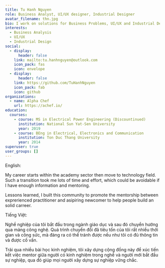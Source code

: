 ```yaml
---
title: Tu Hanh Nguyen
role: Business Analyst, UI/UX designer, Industrial Designer
avatar_filename: thn.jpg
bio: I work on solutions for Business Problems, UI/UX and Industrial Design.
interests:
  - Business Analysis
  - UI/UX
  - Industrial Design
social:
  - display:
      header: false
    link: mailto:tu.hanhnguyen@outlook.com
    icon_pack: fas
    icon: envelope
  - display:
      header: false
    link: https://github.com/TuHanhNguyen
    icon_pack: fab
    icon: github
organizations:
  - name: Alpha Chef
    url: https://achef.io/
education:
  courses:
    - course: MS in Electrical Power Engineering (Discountinued)
      institution: National Sun Yat-Sen University
      year: 2019
    - course: BEng in Electrical, Electronics and Communication
      institution: Ton Duc Thang University
      year: 2014
superuser: true
user_groups: []
---
```

English:

My career starts within the academy sector then move to technology field. Such a transition took me lots of time and effort, which could be avoidable if I have enough information and mentoring.

Lessons learned, I built this community to promote the mentorship between exprerienced practitioner and asipiring newcomer to help people build an solid carreer.  

Tiếng Việt:

Nghề nghiệp của tôi bắt đầu trong ngành giáo dục và sau đó chuyển hướng qua mảng công nghệ. Quá trình chuyển đổi đã tiêu tốn của tôi rất nhiều thời gian và công sức, mà đáng ra có thể tránh được nếu như tôi có đủ thông tin và được cố vấn.

Trải qua nhiều bài học kinh nghiệm, tôi xây dựng cộng đồng này để xúc tiến kết việc mentor giữa người có kinh nghiệm trong nghề và người mới bắt đầu sự nghiệp, qua đó giúp mọi người xây dựng sự nghiệp vững chắc.